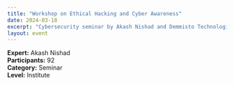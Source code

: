 ```yaml
---
title: "Workshop on Ethical Hacking and Cyber Awareness"
date: 2024-03-18
excerpt: "Cybersecurity seminar by Akash Nishad and Demmisto Technologies."
layout: event
---
```


**Expert:** Akash Nishad  
**Participants:** 92  
**Category:** Seminar  
**Level:** Institute
